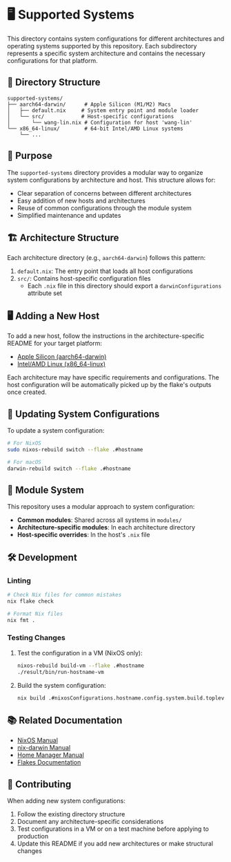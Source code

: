 # 🖥️ Supported Systems

This directory contains system configurations for different architectures and operating systems supported by this repository. Each subdirectory represents a specific system architecture and contains the necessary configurations for that platform.

## 📁 Directory Structure

```
supported-systems/
├── aarch64-darwin/      # Apple Silicon (M1/M2) Macs
│   ├── default.nix     # System entry point and module loader
│   └── src/            # Host-specific configurations
│       └── wang-lin.nix # Configuration for host 'wang-lin'
└── x86_64-linux/        # 64-bit Intel/AMD Linux systems
    └── ...
```

## 🎯 Purpose

The `supported-systems` directory provides a modular way to organize system configurations by architecture and host. This structure allows for:

- Clear separation of concerns between different architectures
- Easy addition of new hosts and architectures
- Reuse of common configurations through the module system
- Simplified maintenance and updates

## 🏗️ Architecture Structure

Each architecture directory (e.g., `aarch64-darwin`) follows this pattern:

1. `default.nix`: The entry point that loads all host configurations
2. `src/`: Contains host-specific configuration files
   - Each `.nix` file in this directory should export a `darwinConfigurations` attribute set

## 🖥️ Adding a New Host

To add a new host, follow the instructions in the architecture-specific README for your target platform:

- [Apple Silicon (aarch64-darwin)](./aarch64-darwin/README.md#-adding-a-new-host)
- [Intel/AMD Linux (x86_64-linux)](./x86_64-linux/README.md#-adding-a-new-host)

Each architecture may have specific requirements and configurations. The host configuration will be automatically picked up by the flake's outputs once created.

## 🔄 Updating System Configurations

To update a system configuration:

```bash
# For NixOS
sudo nixos-rebuild switch --flake .#hostname

# For macOS
darwin-rebuild switch --flake .#hostname
```

## 🧩 Module System

This repository uses a modular approach to system configuration:

- **Common modules**: Shared across all systems in `modules/`
- **Architecture-specific modules**: In each architecture directory
- **Host-specific overrides**: In the host's `.nix` file

## 🛠️ Development

### Linting

```bash
# Check Nix files for common mistakes
nix flake check

# Format Nix files
nix fmt .
```

### Testing Changes

1. Test the configuration in a VM (NixOS only):
   ```bash
   nixos-rebuild build-vm --flake .#hostname
   ./result/bin/run-hostname-vm
   ```

2. Build the system configuration:
   ```bash
   nix build .#nixosConfigurations.hostname.config.system.build.toplevel
   ```

## 📚 Related Documentation

- [NixOS Manual](https://nixos.org/manual/nixos/stable/)
- [nix-darwin Manual](https://github.com/LnL7/nix-darwin)
- [Home Manager Manual](https://nix-community.github.io/home-manager/)
- [Flakes Documentation](https://nixos.wiki/wiki/Flakes)

## 🤝 Contributing

When adding new system configurations:

1. Follow the existing directory structure
2. Document any architecture-specific considerations
3. Test configurations in a VM or on a test machine before applying to production
4. Update this README if you add new architectures or make structural changes
